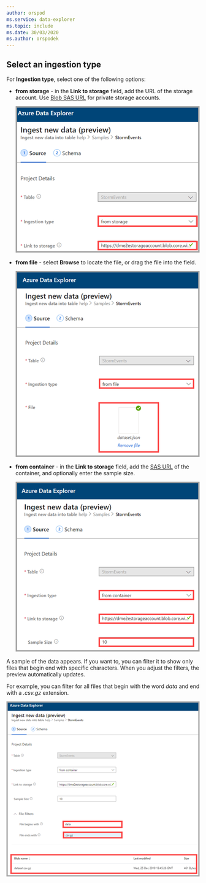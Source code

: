 ```yaml
---
author: orspod
ms.service: data-explorer
ms.topic: include
ms.date: 30/03/2020
ms.author: orspodek
---
```


## Select an ingestion type

For **Ingestion type**, select one of the following options:
   * **from storage** - in the **Link to storage** field, add the URL of the storage account. Use [Blob SAS URL](/azure/vs-azure-tools-storage-explorer-blobs#get-the-sas-for-a-blob-container) for private storage accounts.
   
      ![One-click ingestion from storage](media/data-explorer-one-click-ingestion-types/from-storage-blob.png)

  * **from file** - select **Browse** to locate the file, or drag the file into the field.
  
      ![One-click ingestion from file](media/data-explorer-one-click-ingestion-types/from-file.png)

 * **from container** - in the **Link to storage** field, add the [SAS URL](/azure/vs-azure-tools-storage-explorer-blobs#get-the-sas-for-a-blob-container) of the container, and optionally enter the sample size.

      ![One-click ingestion from container](media/data-explorer-one-click-ingestion-types/from-container.png)

  A sample of the data appears. If you want to, you can filter it to show only files that begin end with specific characters. When you adjust the filters, the preview automatically updates.
  
  For example, you can filter for all files that begin with the word *data* and end with a *.csv.gz* extension.

  ![One-click ingestion filter](media/data-explorer-one-click-ingestion-types/from-container-with-filter.png)
